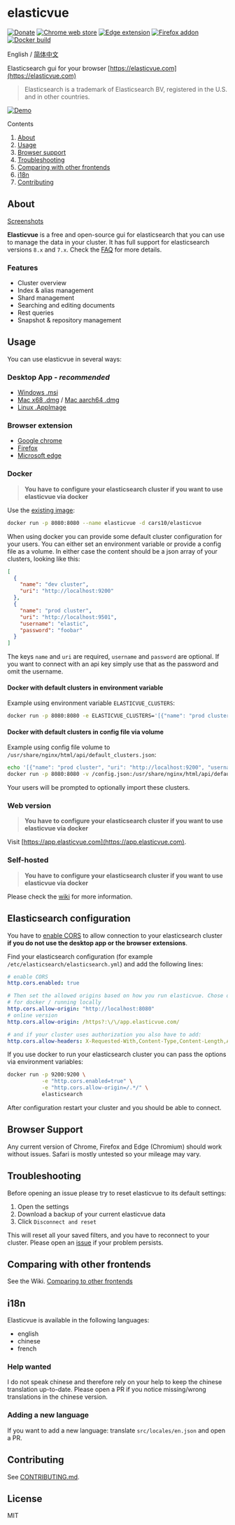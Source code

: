 # elasticvue

[![Donate](https://img.shields.io/badge/Donate-PayPal-green.svg)](https://www.paypal.com/donate?hosted_button_id=65GDZCZTUBVRL)
[![Chrome web store](https://img.shields.io/chrome-web-store/v/hkedbapjpblbodpgbajblpnlpenaebaa?label=chrome%20extension)](https://chrome.google.com/webstore/detail/elasticvue/hkedbapjpblbodpgbajblpnlpenaebaa)
[![Edge extension](https://img.shields.io/badge/dynamic/json?label=microsoft%20edge%20add-on&query=%24.version&url=https%3A%2F%2Fmicrosoftedge.microsoft.com%2Faddons%2Fgetproductdetailsbycrxid%2Fgeifniocjfnfilcbeloeidajlfmhdlgo)](https://microsoftedge.microsoft.com/addons/detail/geifniocjfnfilcbeloeidajlfmhdlgo)
[![Firefox addon](https://img.shields.io/amo/v/elasticvue?label=firefox%20add-on)](https://addons.mozilla.org/en-US/firefox/addon/elasticvue/)
[![Docker build](https://img.shields.io/docker/image-size/cars10/elasticvue)](https://hub.docker.com/r/cars10/elasticvue)

English / [简体中文](./docs/README_CN.md)


Elasticsearch gui for your browser [https://elasticvue.com](https://elasticvue.com)

> Elasticsearch is a trademark of Elasticsearch BV, registered in the U.S. and in other countries.

[![Demo](http://static.cars10k.de/demo.gif)](http://static.cars10k.de/demo.gif?v=2)

Contents

1. [About](#about)
2. [Usage](#usage)
3. [Browser support](#browser-support)
4. [Troubleshooting](#troubleshooting)
5. [Comparing with other frontends](#comparing-with-other-frontends)
7. [i18n](#i18n)
8. [Contributing](#contributing)

## About

[Screenshots](https://elasticvue.com/features)

**Elasticvue** is a free and open-source gui for elasticsearch that you can use to manage the data in your cluster.
It has full support for elasticsearch versions `8.x` and `7.x`. Check
the [FAQ](https://github.com/cars10/elasticvue/wiki/FAQ) for more details.

### Features

* Cluster overview
* Index & alias management
* Shard management
* Searching and editing documents
* Rest queries
* Snapshot & repository management

## Usage

You can use elasticvue in several ways:

### Desktop App - *recommended*

* [Windows .msi](https://update.elasticvue.com/download/windows/x86_64)
* [Mac x68 .dmg](https://update.elasticvue.com/download/darwin/x86_64) / [Mac aarch64 .dmg](https://update.elasticvue.com/download/darwin/aarch64)
* [Linux .AppImage](https://update.elasticvue.com/download/linux/x86_64)

### Browser extension

* [Google chrome](https://chrome.google.com/webstore/detail/elasticvue/hkedbapjpblbodpgbajblpnlpenaebaa)
* [Firefox](https://addons.mozilla.org/en-US/firefox/addon/elasticvue/)
* [Microsoft edge](https://microsoftedge.microsoft.com/addons/detail/geifniocjfnfilcbeloeidajlfmhdlgo)

### Docker

> **You have to configure your elasticsearch cluster if you want to use elasticvue via docker**

Use the [existing image](https://hub.docker.com/r/cars10/elasticvue):

```bash
docker run -p 8080:8080 --name elasticvue -d cars10/elasticvue
```

When using docker you can provide some default cluster configuration for your users. You can either set an environment
variable or provide a config file as a volume. In either case the content should be a json array of your
clusters, looking like this:

```json
[
  {
    "name": "dev cluster",
    "uri": "http://localhost:9200"
  },
  {
    "name": "prod cluster",
    "uri": "http://localhost:9501",
    "username": "elastic",
    "password": "foobar"
  }
]
```

The keys `name` and `uri` are required, `username` and `password` are optional. If you want to connect with an api key
simply use that as the password and omit the username.

#### Docker with default clusters in environment variable

Example using environment variable `ELASTICVUE_CLUSTERS`:

```bash
docker run -p 8080:8080 -e ELASTICVUE_CLUSTERS='[{"name": "prod cluster", "uri": "http://localhost:9200", "username": "elastic", "password": "elastic"}]' cars10/elasticvue
```

#### Docker with default clusters in config file via volume

Example using config file volume to `/usr/share/nginx/html/api/default_clusters.json`:

```bash
echo '[{"name": "prod cluster", "uri": "http://localhost:9200", "username": "elastic", "password": "elastic"}]' > /config.json
docker run -p 8080:8080 -v /config.json:/usr/share/nginx/html/api/default_clusters.json cars10/elasticvue
```

Your users will be prompted to optionally import these clusters.

### Web version

> **You have to configure your elasticsearch cluster if you want to use elasticvue via docker**

Visit [https://app.elasticvue.com](https://app.elasticvue.com).

### Self-hosted

> **You have to configure your elasticsearch cluster if you want to use elasticvue via docker**

Please check the [wiki](https://github.com/cars10/elasticvue/wiki/Building-Elasticvue) for more information.

## Elasticsearch configuration

You have to [enable CORS](https://www.elastic.co/guide/en/elasticsearch/reference/current/modules-network.html) to allow
connection to your elasticsearch cluster **if you do not use the desktop app or the browser extensions**.

Find your elasticsearch configuration (for example `/etc/elasticsearch/elasticsearch.yml`) and add the following lines:

```yaml
# enable CORS
http.cors.enabled: true

# Then set the allowed origins based on how you run elasticvue. Chose only one:
# for docker / running locally
http.cors.allow-origin: "http://localhost:8080"
# online version
http.cors.allow-origin: /https?:\/\/app.elasticvue.com/

# and if your cluster uses authorization you also have to add:
http.cors.allow-headers: X-Requested-With,Content-Type,Content-Length,Authorization
```

If you use docker to run your elasticsearch cluster you can pass the options via environment variables:

```bash
docker run -p 9200:9200 \
           -e "http.cors.enabled=true" \
           -e "http.cors.allow-origin=/.*/" \
           elasticsearch
```

After configuration restart your cluster and you should be able to connect.

## Browser Support

Any current version of Chrome, Firefox and Edge (Chromium) should work without issues. Safari is mostly untested so your
mileage may vary.

## Troubleshooting

Before opening an issue please try to reset elasticvue to its default settings:

1. Open the settings
2. Download a backup of your current elasticvue data
3. Click `Disconnect and reset`

This will reset all your saved filters, and you have to reconnect to your cluster. Please open
an [issue](https://github.com/cars10/elasticvue/issues/new/choose) if your problem persists.

## Comparing with other frontends

See the Wiki. [Comparing to other frontends](https://github.com/cars10/elasticvue/wiki/Comparing-to-other-frontends)

## i18n

Elasticvue is available in the following languages:

* english
* chinese 
* french

### Help wanted

I do not speak chinese and therefore rely on your help to keep the chinese translation up-to-date. Please open a PR if
you notice missing/wrong translations in the chinese version.

### Adding a new language

If you want to add a new language: translate `src/locales/en.json` and open a PR.

## Contributing

See [CONTRIBUTING.md](CONTRIBUTING.md).

## License

MIT
